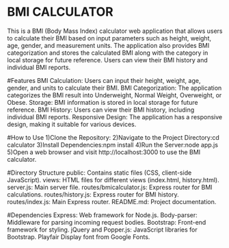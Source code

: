 ﻿# BMI CALCULATOR
 
This is a BMI (Body Mass Index) calculator web application that allows users to calculate their BMI based on input parameters such as height, weight, age, gender, and measurement units. The application also provides BMI categorization and stores the calculated BMI along with the category in local storage for future reference. Users can view their BMI history and individual BMI reports.

#Features
BMI Calculation: Users can input their height, weight, age, gender, and units to calculate their BMI.
BMI Categorization: The application categorizes the BMI result into Underweight, Normal Weight, Overweight, or Obese.
Storage: BMI information is stored in local storage for future reference.
BMI History: Users can view their BMI history, including individual BMI reports.
Responsive Design: The application has a responsive design, making it suitable for various devices.

#How to Use
1)Clone the Repository:
2)Navigate to the Project Directory:cd calculator
3)Install Dependencies:npm install
4)Run the Server:node app.js
5)Open a web browser and visit http://localhost:3000 to use the BMI calculator.

#Directory Structure
public: Contains static files (CSS, client-side JavaScript).
views: HTML files for different views (index.html, history.html).
server.js: Main server file.
routes/bmicalculator.js: Express router for BMI calculations.
routes/history.js: Express router for BMI history.
routes/index.js: Main Express router.
README.md: Project documentation.

#Dependencies
Express: Web framework for Node.js.
Body-parser: Middleware for parsing incoming request bodies.
Bootstrap: Front-end framework for styling.
jQuery and Popper.js: JavaScript libraries for Bootstrap.
Playfair Display font from Google Fonts.

